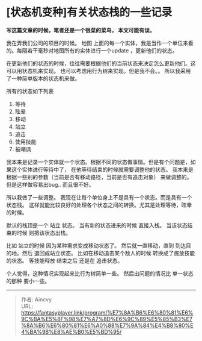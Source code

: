 # [状态机变种]有关状态栈的一些记录


**写这篇文章的时候，笔者还是一个很菜的菜鸟， 本文可能有误。**



我在弄我们公司的项目的时候。 地图
上面的每一个实体，我是当作一个单位来看的。每隔若干毫秒对地图所有的实体进行一个update
，更新他们的状态。

在更新他们的状态的时候，往往需要根据他们的当前状态来决定怎么更新他们。这可以用状态机来实现。
也可以考虑用行为树来实现。但是我不会。。 所以我采用了一种简单版本的状态机来做。

所有的状态如下列表

1. 等待
2. 眩晕
3. 移动
4. 站立
5. 追击
6. 使用技能
7. 被嘲讽

我本来是记录一个实体就一个状态。根据不同的状态做事情。但是有个问题是，如果这个实体进行等待中了， 在他等待结束的时候就需要调整他的状态。 我本来是根据一些别的参数（当前是否有移动路径，当前是否有追击对象） 来做调整的。 但是这样做容易出bug.. 而且很不好。

所以我做了一些调整。 我现在让每个单位身上不是具有一个状态。而是具有一个状态栈。 这样就能比较良好的处理各个状态之间的转换。尤其是处理等待，眩晕的时候。

默认的栈顶是一个 站立 状态。 当有新的状态进来的时候 直接入栈。 当该状态结束的时候 则把该状态出栈。

比如 站立的时候 因为某种需求变成移动状态了。 然后就一直移动，直到 到达目的地。然后 退回成站立状态。 比如在移动追击某个敌人的时候 转换成了施放技能的状态。 等技能释放 结束之后 还是在 追击状态。

个人觉得，这种情况实现起来比行为树简单一些。 然后出问题的情况比 单一状态的那种 要小一些。

---

> 作者: Aincvy  
> URL: https://fantasyplayer.link/program/%E7%8A%B6%E6%80%81%E6%9C%BA%E5%8F%98%E7%A7%8D%E6%9C%89%E5%85%B3%E7%8A%B6%E6%80%81%E6%A0%88%E7%9A%84%E4%B8%80%E4%BA%9B%E8%AE%B0%E5%BD%95/  

